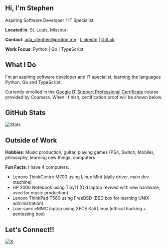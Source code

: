 ## Hi, I'm Stephen

Aspiring Software Developer / IT Specialist

**Located in**: St. Louis, Missouri

**Contact**: ada_stephen@proton.me | [LinkedIn](https://www.linkedin.com/in/stephen-ada-345a06370/) | 
[GitLab](https://gitlab.com/stephenjamesada)

**Work Focus**: Python | Go | TypeScript

## What I Do

I'm an aspiring software developer and IT specialist, learning the languages Python, Go and TypeScript.

Currently enrolled in the [Google IT Support Professional Certificate](https://www.coursera.org/professional-certificates/google-it-support) course provided by Coursera. When I finish, certification proof will be shown below.

## GitHub Stats

![Stats](https://github-readme-stats.vercel.app/api?username=stephenjamesada&theme=dark&show_icons=true&hide_border=true&count_private=false)

## Outside of Work

**Hobbies**: Music production, guitar, playing games (PS4, Switch, Mobile), philosophy, learning new things, computers

**Fun Facts**: I have 4 computers:

- Lenovo ThinkCentre M700 using Linux Mint (daily driver, main dev machine)
- HP 2000 Notebook using Tiny11 (Old laptop revived with new hardware, used for music production)
- Lenovo ThinkPad T560 using FreeBSD (BSD box for learning UNIX administration)
- Low-spec eMMC laptop using XFCE Kali Linux (ethical hacking + pentesting box)

## Let's Connect!!

[![X](https://img.shields.io/badge/X-%23000000.svg?style=for-the-badge&logo=X&logoColor=white)](https://x.com/stephenjamesada)
